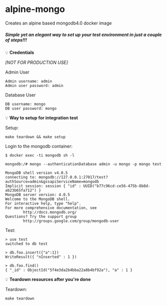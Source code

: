 # alpine-mongo
Creates an alpine based mongodb4.0 docker image

##### *Simple yet an elegant way to set up your test environment in just a couple of steps!!!*

:bulb: **Credentials**

*[NOT FOR PRODUCTION USE]*

Admin User
```
Admin username: admin
Admin user password: admin
```

Database User
```
DB username: mongo
DB user password: mongo
```

:bulb: **Way to setup for integration test**

Setup:
```
make teardown && make setup

```

Login to the mongodb container:
```
$ docker exec -ti mongodb sh -l
```
```
mongodb:/# mongo --authenticationDatabase admin -u mongo -p mongo test

MongoDB shell version v4.0.5
connecting to: mongodb://127.0.0.1:27017/test?authSource=admin&gssapiServiceName=mongodb
Implicit session: session { "id" : UUID("b77c96cd-ce56-475b-8b8d-ab23b65fa712") }
MongoDB server version: 4.0.5
Welcome to the MongoDB shell.
For interactive help, type "help".
For more comprehensive documentation, see
        http://docs.mongodb.org/
Questions? Try the support group
        http://groups.google.com/group/mongodb-user
```

Test:
```
> use test
switched to db test

> db.foo.insert({"a":1})
WriteResult({ "nInserted" : 1 })

> db.foo.find()
{ "_id" : ObjectId("5f4e3da2b4bba22a8b4bf92a"), "a" : 1 }
```

:bulb: **Teardown resources after you're done**

Teardown:
```
make teardown
```
